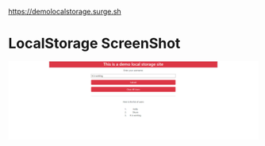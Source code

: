 https://demolocalstorage.surge.sh

# LocalStorage ScreenShot

![LocalStorage ScreenShot](https://raw.githubusercontent.com/shadikur/JSLocalStorage/master/demolocalstorage.surge.sh_.png)